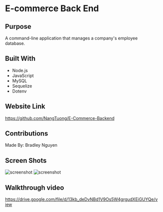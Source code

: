 # E-commerce Back End 

## Purpose
A command-line application that manages a company's employee database.

## Built With
* Node.js
* JavaScript
* MySQL
* Sequelize
* Dotenv

## Website Link
https://github.com/NangTuong/E-Commerce-Backend

## Contributions
Made By: Bradley Nguyen

## Screen Shots
![screenshot](./images/Screenshot%20(9).png)
![screenshot](./images/Screenshot%20(10).png)

## Walkthrough video 
https://drive.google.com/file/d/13kb_deDvNBd1V9Os5W4grgudXEiGUYQe/view